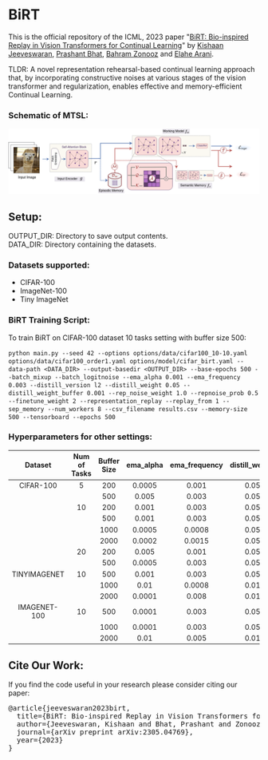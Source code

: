 # BiRT

This is the official repository of the ICML, 2023 paper "[BiRT: Bio-inspired Replay in Vision Transformers for Continual Learning](https://arxiv.org/abs/2305.04769)" by [Kishaan Jeeveswaran](https://scholar.google.com/citations?user=JcqW3_QAAAAJ&hl=en), [Prashant Bhat](https://scholar.google.com/citations?hl=en&user=jrEETfgAAAAJ), [Bahram Zonooz](https://scholar.google.com/citations?hl=en&user=FZmIlY8AAAAJ) and [Elahe Arani](https://scholar.google.com/citations?user=e_I_v6cAAAAJ&hl=en).

TLDR: A novel representation rehearsal-based continual learning approach that, by incorporating constructive noises at various stages of the vision transformer and regularization, enables effective and memory-efficient Continual Learning.

### Schematic of MTSL:
![image info](./images/BiRT_architecture.png)

## Setup:

OUTPUT_DIR: Directory to save output contents.<br />
DATA_DIR: Directory containing the datasets.<br />

### Datasets supported: <br />

* CIFAR-100
* ImageNet-100
* Tiny ImageNet


### BiRT Training Script:

To train BiRT on CIFAR-100 dataset 10 tasks setting with buffer size 500:
```
python main.py --seed 42 --options options/data/cifar100_10-10.yaml options/data/cifar100_order1.yaml options/model/cifar_birt.yaml --data-path <DATA_DIR> --output-basedir <OUTPUT_DIR> --base-epochs 500 --batch_mixup --batch_logitnoise --ema_alpha 0.001 --ema_frequency 0.003 --distill_version l2 --distill_weight 0.05 --distill_weight_buffer 0.001 --rep_noise_weight 1.0 --repnoise_prob 0.5 --finetune_weight 2 --representation_replay --replay_from 1 --sep_memory --num_workers 8 --csv_filename results.csv --memory-size 500 --tensorboard --epochs 500
```

### Hyperparameters for other settings: <br />

| Dataset | Num of Tasks | Buffer Size | ema_alpha | ema_frequency | distill_weight | distill_weight_buffer |
| :---: | :---: | :---: | :---: | :---: | :---: | :---: |
| CIFAR-100 | 5 | 200 | 0.0005 | 0.001 | 0.05 | 0.01 |
|  |  | 500 | 0.005 | 0.003 | 0.05 | 0.01 |
|  | 10 | 200 | 0.001 | 0.003 | 0.05 | 0.001 |
|  |  | 500 | 0.001 | 0.003 | 0.05 | 0.001 |
|  |  | 1000 | 0.0005 | 0.0008 | 0.05 | 0.01 |
|  |  | 2000 | 0.0002 | 0.0015 | 0.05 | 0.01 |
|  | 20 | 200 | 0.005 | 0.001 | 0.05 | 0.08 |
|  |  | 500 | 0.0005 | 0.003 | 0.05 | 0.1 |
| TINYIMAGENET | 10 | 500 | 0.001 | 0.003 | 0.05 | 0.01 |
|  |  | 1000 | 0.01 | 0.0008 | 0.01 | 0.001 |
|  |  | 2000 | 0.0001 | 0.008 | 0.01 | 0.0008 |
| IMAGENET- 100 | 10 | 500 | 0.0001 | 0.003 | 0.05 | 0.001 |
|  |  | 1000 | 0.0001 | 0.003 | 0.05 | 0.001 |
|  |  | 2000 | 0.01 | 0.005 | 0.01 | 0.001 |

## Cite Our Work:

If you find the code useful in your research please consider citing our paper:

<pre>
@article{jeeveswaran2023birt,
  title={BiRT: Bio-inspired Replay in Vision Transformers for Continual Learning},
  author={Jeeveswaran, Kishaan and Bhat, Prashant and Zonooz, Bahram and Arani, Elahe},
  journal={arXiv preprint arXiv:2305.04769},
  year={2023}
}
</pre>
